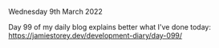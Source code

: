 Wednesday 9th March 2022

Day 99 of my daily blog explains better what I've done today:  
https://jamiestorey.dev/development-diary/day-099/

